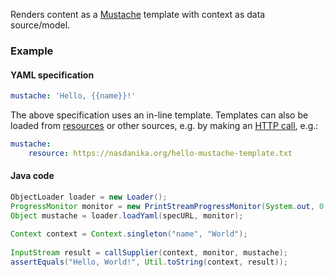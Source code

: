 Renders content as a [Mustache](https://en.wikipedia.org/wiki/Mustache_(template_system)) template with context as data source/model.

### Example

#### YAML specification

```yaml
mustache: 'Hello, {{name}}!'
```

The above specification uses an in-line template. Templates can also be loaded from [resources](resource.html) or other sources, e.g. by making an [HTTP call](http-call.html), e.g.:

```yaml
mustache: 
    resource: https://nasdanika.org/hello-mustache-template.txt
```

#### Java code

```java
ObjectLoader loader = new Loader();
ProgressMonitor monitor = new PrintStreamProgressMonitor(System.out, 0, 4, false);
Object mustache = loader.loadYaml(specURL, monitor);
		
Context context = Context.singleton("name", "World");		
		
InputStream result = callSupplier(context, monitor, mustache);
assertEquals("Hello, World!", Util.toString(context, result));
```                
